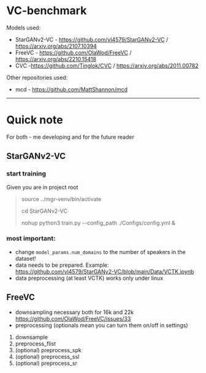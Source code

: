 # VC-benchmark

Models used:
- StarGANv2-VC - https://github.com/yl4579/StarGANv2-VC / https://arxiv.org/abs/2107.10394
- FreeVC - https://github.com/OlaWod/FreeVC / https://arxiv.org/abs/2210.15418
- CVC -https://github.com/Tinglok/CVC / https://arxiv.org/abs/2011.00782

Other repositories used:
- mcd - https://github.com/MattShannon/mcd

---

# Quick note
For both - me developing and for the future reader

## StarGANv2-VC
### start training
Given you are in project root
> source ../mgr-venv/bin/activate
>
> cd StarGANv2-VC
> 
> nohup python3 train.py --config_path ./Configs/config.yml &

### most important:
- change `model_params.num_domains` to the number of speakers in the dataset!
- data needs to be prepared. Example: https://github.com/yl4579/StarGANv2-VC/blob/main/Data/VCTK.ipynb
- data preprocessing (at least VCTK) works only under linux


## FreeVC
- downsampling necessary both for 16k and 22k https://github.com/OlaWod/FreeVC/issues/33
- preprocessing (optionals mean you can turn them on/off in settings) 
1. downsample
2. preprocess_flist 
3. (optional) preprocess_spk
4. (optional) preprocess_ssl
5. (optional) preprocess_sr